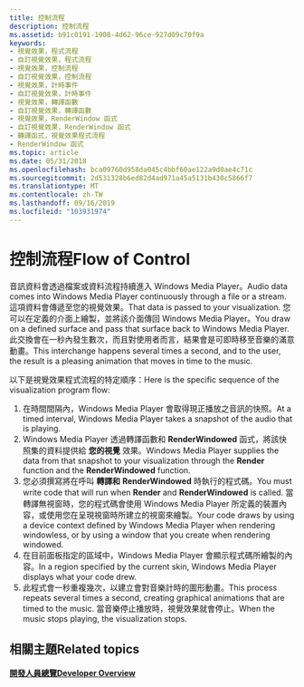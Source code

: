```yaml
---
title: 控制流程
description: 控制流程
ms.assetid: b91c0191-1908-4d62-96ce-927d09c70f9a
keywords:
- 視覺效果，程式流程
- 自訂視覺效果，程式流程
- 視覺效果，控制流程
- 自訂視覺效果，控制流程
- 視覺效果，計時事件
- 自訂視覺效果，計時事件
- 視覺效果，轉譯函數
- 自訂視覺效果，轉譯函數
- 視覺效果，RenderWindow 函式
- 自訂視覺效果，RenderWindow 函式
- 轉譯函式，視覺效果程式流程
- RenderWindow 函式
ms.topic: article
ms.date: 05/31/2018
ms.openlocfilehash: bca09760d958da045c4bbf60ae122a9d0ae4c71c
ms.sourcegitcommit: 2d531328b6ed82d4ad971a45a5131b430c5866f7
ms.translationtype: MT
ms.contentlocale: zh-TW
ms.lasthandoff: 09/16/2019
ms.locfileid: "103931974"
---
```

# <a name="flow-of-control"></a><span data-ttu-id="b89de-115">控制流程</span><span class="sxs-lookup"><span data-stu-id="b89de-115">Flow of Control</span></span>

<span data-ttu-id="b89de-116">音訊資料會透過檔案或資料流程持續進入 Windows Media Player。</span><span class="sxs-lookup"><span data-stu-id="b89de-116">Audio data comes into Windows Media Player continuously through a file or a stream.</span></span> <span data-ttu-id="b89de-117">這項資料會傳遞至您的視覺效果。</span><span class="sxs-lookup"><span data-stu-id="b89de-117">That data is passed to your visualization.</span></span> <span data-ttu-id="b89de-118">您可以在定義的介面上繪製，並將該介面傳回 Windows Media Player。</span><span class="sxs-lookup"><span data-stu-id="b89de-118">You draw on a defined surface and pass that surface back to Windows Media Player.</span></span> <span data-ttu-id="b89de-119">此交換會在一秒內發生數次，而且對使用者而言，結果會是可即時移至音樂的滿意動畫。</span><span class="sxs-lookup"><span data-stu-id="b89de-119">This interchange happens several times a second, and to the user, the result is a pleasing animation that moves in time to the music.</span></span>

<span data-ttu-id="b89de-120">以下是視覺效果程式流程的特定順序：</span><span class="sxs-lookup"><span data-stu-id="b89de-120">Here is the specific sequence of the visualization program flow:</span></span>

1.  <span data-ttu-id="b89de-121">在時間間隔內，Windows Media Player 會取得現正播放之音訊的快照。</span><span class="sxs-lookup"><span data-stu-id="b89de-121">At a timed interval, Windows Media Player takes a snapshot of the audio that is playing.</span></span>
2.  <span data-ttu-id="b89de-122">Windows Media Player 透過轉譯函數和 **RenderWindowed** 函式，將該快照集的資料提供給 **您的視覺** 效果。</span><span class="sxs-lookup"><span data-stu-id="b89de-122">Windows Media Player supplies the data from that snapshot to your visualization through the **Render** function and the **RenderWindowed** function.</span></span>
3.  <span data-ttu-id="b89de-123">您必須撰寫將在呼叫 **轉譯和** **RenderWindowed** 時執行的程式碼。</span><span class="sxs-lookup"><span data-stu-id="b89de-123">You must write code that will run when **Render** and **RenderWindowed** is called.</span></span> <span data-ttu-id="b89de-124">當轉譯無視窗時，您的程式碼會使用 Windows Media Player 所定義的裝置內容，或使用您在呈現視窗時所建立的視窗來繪製。</span><span class="sxs-lookup"><span data-stu-id="b89de-124">Your code draws by using a device context defined by Windows Media Player when rendering windowless, or by using a window that you create when rendering windowed.</span></span>
4.  <span data-ttu-id="b89de-125">在目前面板指定的區域中，Windows Media Player 會顯示程式碼所繪製的內容。</span><span class="sxs-lookup"><span data-stu-id="b89de-125">In a region specified by the current skin, Windows Media Player displays what your code drew.</span></span>
5.  <span data-ttu-id="b89de-126">此程式會一秒重複幾次，以建立會對音樂計時的圖形動畫。</span><span class="sxs-lookup"><span data-stu-id="b89de-126">This process repeats several times a second, creating graphical animations that are timed to the music.</span></span> <span data-ttu-id="b89de-127">當音樂停止播放時，視覺效果就會停止。</span><span class="sxs-lookup"><span data-stu-id="b89de-127">When the music stops playing, the visualization stops.</span></span>

## <a name="related-topics"></a><span data-ttu-id="b89de-128">相關主題</span><span class="sxs-lookup"><span data-stu-id="b89de-128">Related topics</span></span>

<dl> <dt>

[<span data-ttu-id="b89de-129">**開發人員總覽**</span><span class="sxs-lookup"><span data-stu-id="b89de-129">**Developer Overview**</span></span>](developer-overview.md)
</dt> </dl>

 

 




